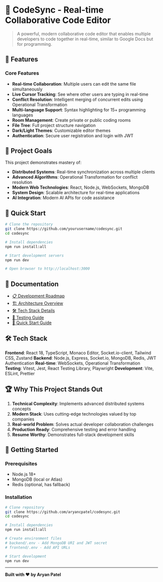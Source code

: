 # 🚀 CodeSync - Real-time Collaborative Code Editor

> A powerful, modern collaborative code editor that enables multiple developers to code together in real-time, similar to Google Docs but for programming.

## 🌟 Features

### Core Features
- **Real-time Collaboration**: Multiple users can edit the same file simultaneously
- **Live Cursor Tracking**: See where other users are typing in real-time
- **Conflict Resolution**: Intelligent merging of concurrent edits using Operational Transformation
- **Multi-language Support**: Syntax highlighting for 15+ programming languages
- **Room Management**: Create private or public coding rooms
- **File Tree**: Full project structure navigation
- **Dark/Light Themes**: Customizable editor themes
- **Authentication**: Secure user registration and login with JWT

## 🎯 Project Goals

This project demonstrates mastery of:
- **Distributed Systems**: Real-time synchronization across multiple clients
- **Advanced Algorithms**: Operational Transformation for conflict resolution
- **Modern Web Technologies**: React, Node.js, WebSockets, MongoDB
- **System Design**: Scalable architecture for real-time applications
- **AI Integration**: Modern AI APIs for code assistance

## 🚀 Quick Start

```bash
# Clone the repository
git clone https://github.com/yourusername/codesync.git
cd codesync

# Install dependencies
npm run install:all

# Start development servers
npm run dev

# Open browser to http://localhost:3000
```

## 📖 Documentation

- [📋 Development Roadmap](./docs/DEVELOPMENT_ROADMAP.md)
- [🏗️ Architecture Overview](./docs/ARCHITECTURE.md)
- [🛠️ Tech Stack Details](./docs/TECH_STACK.md)
- [🧪 Testing Guide](./TESTING.md)
- [🚀 Quick Start Guide](./QUICK_START.md)

## 🛠️ Tech Stack

**Frontend**: React 18, TypeScript, Monaco Editor, Socket.io-client, Tailwind CSS, Zustand
**Backend**: Node.js, Express, Socket.io, MongoDB, Redis, JWT Authentication
**Real-time**: WebSockets, Operational Transformation
**Testing**: Vitest, Jest, React Testing Library, Playwright
**Development**: Vite, ESLint, Prettier

## 🏆 Why This Project Stands Out

1. **Technical Complexity**: Implements advanced distributed systems concepts
2. **Modern Stack**: Uses cutting-edge technologies valued by top companies
3. **Real-world Problem**: Solves actual developer collaboration challenges
4. **Production Ready**: Comprehensive testing and error handling
5. **Resume Worthy**: Demonstrates full-stack development skills

## 🚀 Getting Started

### Prerequisites
- Node.js 18+
- MongoDB (local or Atlas)
- Redis (optional, has fallback)

### Installation
```bash
# Clone repository
git clone https://github.com/aryancpatel/codesync.git
cd codesync

# Install dependencies
npm run install:all

# Create environment files
# backend/.env - Add MongoDB URI and JWT secret
# frontend/.env - Add API URLs

# Start development
npm run dev
```

---

**Built with ❤️ by Aryan Patel**
